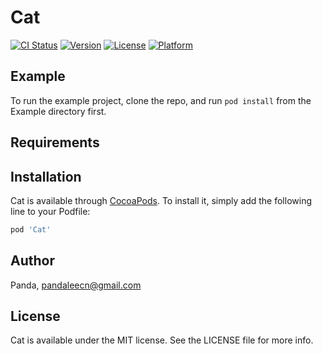 # Cat

[![CI Status](https://img.shields.io/travis/Panda/Cat.svg?style=flat)](https://travis-ci.org/Panda/Cat)
[![Version](https://img.shields.io/cocoapods/v/Cat.svg?style=flat)](https://cocoapods.org/pods/Cat)
[![License](https://img.shields.io/cocoapods/l/Cat.svg?style=flat)](https://cocoapods.org/pods/Cat)
[![Platform](https://img.shields.io/cocoapods/p/Cat.svg?style=flat)](https://cocoapods.org/pods/Cat)

## Example

To run the example project, clone the repo, and run `pod install` from the Example directory first.

## Requirements

## Installation

Cat is available through [CocoaPods](https://cocoapods.org). To install
it, simply add the following line to your Podfile:

```ruby
pod 'Cat'
```

## Author

Panda, pandaleecn@gmail.com

## License

Cat is available under the MIT license. See the LICENSE file for more info.
